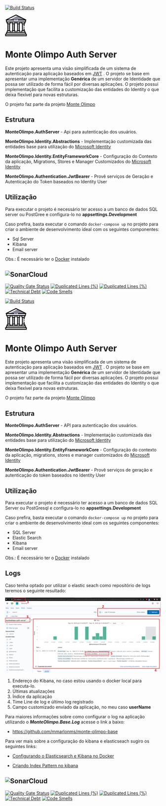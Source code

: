 

[![Build Status](https://dev.azure.com/MMarlonMs/MonteOlimpo/_apis/build/status/mmarlonms.monte-olimpo-auth-server)](https://dev.azure.com/MMarlonMs/MonteOlimpo/_build/latest?definitionId=1)

<img src="https://github.com/mmarlonms/monte-olimpo/blob/master/docs/monte-olimpo-logo.png" width="70" height="70">


# Monte Olimpo Auth Server

Este projeto apresenta uma visão simplificada de um sistema de autenticação para aplicação baseados em [JWT](https://jwt.io/) . O projeto se base em apresentar uma implementação **Genérica** de um servidor de Identidade que possa ser utilizado de forma fácil por diversas aplicações. O projeto possui implementação que facilita a customização das entidades do Identity o que deixa flexível para novas estruturas.

O projeto faz parte da projeto [Monte Olimpo](https://github.com/mmarlonms/monte-olimpo)  


## Estrutura

**MonteOlimpo.AuthServer** -
Api para autenticação dos usuários.

**MonteOlimpo.Identity.Abstractions** -
Implementação customizada das entidades base para utilização do [Microsoft Identity](https://docs.microsoft.com/pt-br/aspnet/core/security/authentication/identity?view=aspnetcore-3.1&tabs=visual-studio) 

**MonteOlimpo.Identity.EntityFrameworkCore** -
Configuração do Contexto da aplicação, Migrations, Stores e Manager Customizados do [Microsoft Identity](https://docs.microsoft.com/pt-br/aspnet/core/security/authentication/identity?view=aspnetcore-3.1&tabs=visual-studio) 

**MonteOlimpo.Authentication.JwtBearer** -
Provê serviços de Geração e Autenticação do Token baseados no Identity User


## Utilização
Para executar o projeto é necessário ter acesso a um banco de dados SQL server ou  PostGree e configura-lo no 
**appsettings.Development**

Caso prefira, basta executar o comando `docker-compose up` no projeto para criar o ambiente de desenvolvimento ideal com os seguintes componentes: 
 - Sql Server
 - Kibana
 - Email server

Obs.: É necessário ter o [Docker](https://docs.docker.com/docker-for-windows/install/) instalado 

## ![SonarCloud](https://sonarcloud.io/images/project_badges/sonarcloud-white.svg)
[![Quality Gate Status](https://sonarcloud.io/api/project_badges/measure?project=mmarlonms_monte-olimpo-auth-server&metric=alert_status)](https://sonarcloud.io/dashboard?id=mmarlonms_monte-olimpo-auth-server)
[![Duplicated Lines (%)](https://sonarcloud.io/api/project_badges/measure?project=mmarlonms_monte-olimpo-auth-server&metric=duplicated_lines_density)](https://sonarcloud.io/dashboard?id=mmarlonms_monte-olimpo-auth-server)
[![Duplicated Lines (%)](https://sonarcloud.io/api/project_badges/measure?project=mmarlonms_monte-olimpo-auth-server&metric=duplicated_lines_density)](https://sonarcloud.io/dashboard?id=mmarlonms_monte-olimpo-auth-server)
[![Technical Debt](https://sonarcloud.io/api/project_badges/measure?project=mmarlonms_monte-olimpo-auth-server&metric=sqale_index)](https://sonarcloud.io/dashboard?id=mmarlonms_monte-olimpo-auth-server)
[![Code Smells](https://sonarcloud.io/api/project_badges/measure?project=mmarlonms_monte-olimpo-auth-server&metric=code_smells)](https://sonarcloud.io/dashboard?id=mmarlonms_monte-olimpo-auth-server)

[![Build Status](https://dev.azure.com/MMarlonMs/MonteOlimpo/_apis/build/status/mmarlonms.monte-olimpo-auth-server)](https://dev.azure.com/MMarlonMs/MonteOlimpo/_build/latest?definitionId=1)

<img src="https://github.com/mmarlonms/monte-olimpo/blob/master/docs/monte-olimpo-logo.png" width="70" height="70">


# Monte Olimpo Auth Server

Este projeto apresenta uma visão simplificada de um sistema de autenticação para aplicação baseados em [JWT](https://jwt.io/) . O projeto se base em apresentar uma implementação **Genérica** de um servidor de Identidade que possa ser utilizado de forma fácil por diversas aplicações. O projeto possui implementação que facilita a customização das entidades do Identity o que deixa flexível para novas estruturas.

O projeto faz parte da projeto [Monte Olimpo](https://github.com/mmarlonms/monte-olimpo)  


## Estrutura

**MonteOlimpo.AuthServer** -
API para autenticação dos usuários.

**MonteOlimpo.Identity.Abstractions** -
Implementação customizada das entidades base para utilização do [Microsoft Identity](https://docs.microsoft.com/pt-br/aspnet/core/security/authentication/identity?view=aspnetcore-3.1&tabs=visual-studio) 

**MonteOlimpo.Identity.EntityFrameworkCore** -
Configuração do contexto da aplicação, migrations, stores e manager customizados do [Microsoft Identity](https://docs.microsoft.com/pt-br/aspnet/core/security/authentication/identity?view=aspnetcore-3.1&tabs=visual-studio) 

**MonteOlimpo.Authentication.JwtBearer** -
Provê serviços de geração e autenticação do token baseados no Identity User

## Utilização
Para executar o projeto é necessário ter acesso a um banco de dados SQL Server ou  PostGresql e configura-lo no 
**appsettings.Development**

Caso prefira, basta executar o comando `docker-compose up` no projeto para criar o ambiente de desenvolvimento ideal com os seguintes componentes: 
 - SQL Server
 - Elastic Search
 - Kibana
 - Email server

Obs.: É necessário ter o [Docker](https://docs.docker.com/docker-for-windows/install/) instalado 

## Logs

Caso tenha optado por utilizar o elastic seach como repositório de logs teremos o seguinte resultado: 

![enter image description here](https://github.com/mmarlonms/monte-olimpo-auth-server/blob/master/docs/Kibana.png?raw=true)

1. Endereço do Kibana, no caso estou usando o docker local para executa-lo. 
2. Últimas atualizações
3. Índice da aplicação
4. Time Line de log e último log registrado
5. Campo customizado enviado da aplicação, no meu caso **userName**

Para maiores informações sobre como configurar o log na aplicação utilizando o _**MonteOlimpo.Base.Log**_ acesse o link a baixo:

 - https://github.com/mmarlonms/monte-olimpo-base

Para ver mais sobre a configuração do kibana e elasticseach  sugiro os seguintes links: 

 - [Configurando o Elasticsearch e Kibana no  Docker](https://medium.com/@hgmauri/configurando-o-elasticsearch-e-kibana-no-docker-3f4679eb5feb)
   
 -  [ Criando Index Pattern no kibana](https://www.youtube.com/watch?v=2ZB81TcQAnw)

## ![SonarCloud](https://sonarcloud.io/images/project_badges/sonarcloud-white.svg)
[![Quality Gate Status](https://sonarcloud.io/api/project_badges/measure?project=mmarlonms_monte-olimpo-auth-server&metric=alert_status)](https://sonarcloud.io/dashboard?id=mmarlonms_monte-olimpo-auth-server)
[![Duplicated Lines (%)](https://sonarcloud.io/api/project_badges/measure?project=mmarlonms_monte-olimpo-auth-server&metric=duplicated_lines_density)](https://sonarcloud.io/dashboard?id=mmarlonms_monte-olimpo-auth-server)
[![Duplicated Lines (%)](https://sonarcloud.io/api/project_badges/measure?project=mmarlonms_monte-olimpo-auth-server&metric=duplicated_lines_density)](https://sonarcloud.io/dashboard?id=mmarlonms_monte-olimpo-auth-server)
[![Technical Debt](https://sonarcloud.io/api/project_badges/measure?project=mmarlonms_monte-olimpo-auth-server&metric=sqale_index)](https://sonarcloud.io/dashboard?id=mmarlonms_monte-olimpo-auth-server)
[![Code Smells](https://sonarcloud.io/api/project_badges/measure?project=mmarlonms_monte-olimpo-auth-server&metric=code_smells)](https://sonarcloud.io/dashboard?id=mmarlonms_monte-olimpo-auth-server)
